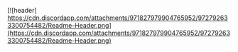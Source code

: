[![header] https://cdn.discordapp.com/attachments/971827979904765952/972792633300754482/Readme-Header.png](https://cdn.discordapp.com/attachments/971827979904765952/972792633300754482/Readme-Header.png)
